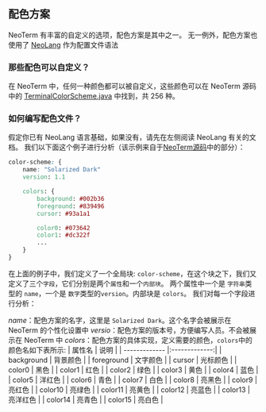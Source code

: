 ## 配色方案

NeoTerm 有丰富的自定义的选项，配色方案是其中之一。
无一例外，配色方案也使用了 [NeoLang](neo-lang.md) 作为配置文件语法

### 那些配色可以自定义？

在 NeoTerm 中，任何一种颜色都可以被自定义，这些颜色可以在 NeoTerm 源码中的 [TerminalColorScheme.java](https://github.com/NeoTerm/NeoTerm/blob/master/app/src/main/java/io/neoterm/backend/TerminalColorScheme.java) 中找到，共 256 种。

### 如何编写配色文件？

假定你已有 NeoLang 语言基础，如果没有，请先在左侧阅读 NeoLang 有关的文档。
我们以下面这个例子进行分析（该示例来自于[NeoTerm源码](https://github.com/NeoTerm/NeoTerm/blob/master/app/src/main/assets/colors/SolarizedDark.nl)中的部分）：
```css
color-scheme: {
    name: "Solarized Dark"
    version: 1.1

    colors: {
        background: #002b36
        foreground: #839496
        cursor: #93a1a1

        color0: #073642
        color1: #dc322f
        ...
    }
}
```

在上面的例子中，我们定义了一个全局块: `color-scheme`，在这个块之下，我们又定义了三个`字段`，它们分别是两个`属性`和一个`内部块`。
两个属性中一个是 `字符串`类型的 `name`，一个是 `数字`类型的`version`。内部块是 `colors`。
我们对每一个字段进行分析：

*name*：配色方案的名字，这里是 `Solarized Dark`。这个名字会被展示在 NeoTerm 的个性化设置中
*versio*：配色方案的版本号，方便编写人员。不会被展示在 NeoTerm 中
*colors*：配色方案的具体实现，定义需要的颜色，`colors`中的颜色名如下表所示:
|   属性名       | 说明           |
| ------------- |:-------------:|
|   background  | 背景颜色        |
|   foreground  | 文字颜色        |
|   cursor      | 光标颜色        |
|   color0      | 黑色        |
|   color1      | 红色       |
|   color2      | 绿色       |
|   color3      | 黄色       |
|   color4      | 蓝色       |
|   color5      | 洋红色       |
|   color6      | 青色       |
|   color7      | 白色       |
|   color8      | 亮黑色       |
|   color9      | 亮红色       |
|   color10     | 亮绿色       |
|   color11     | 亮黄色       |
|   color12     | 亮蓝色       |
|   color13     | 亮洋红色       |
|   color14     | 亮青色       |
|   color15     | 亮白色       |